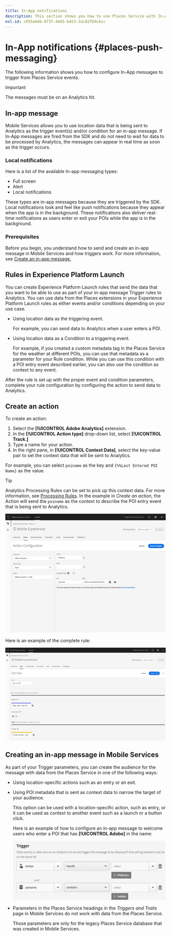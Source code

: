 ```yaml
---
title: In-App notifications
description: This section shows you how to use Places Service with In-App messaging.
exl-id: c655e64b-0737-44d5-b453-2ac02fb9cbcc
---
```

# In-App notifications {#places-push-messaging}

The following information shows you how to configure In-App messages to trigger from Places Service events.

>[!IMPORTANT]
>
>The messages must be on an Analytics hit.

## In-app message

Mobile Services allows you to use location data that is being sent to Analytics as the trigger event(s) and/or condition for an in-app message. If In-App messages are fired from the SDK and do not need to wait for data to be processed by Analytics, the messages can appear in real time as soon as the trigger occurs.

### Local notifications

Here is a list of the available In-app messaging types:

* Full screen
* Alert
* Local notifications

These types are in-app messages because they are triggered by the SDK. Local notifications look and feel like push notifications because they appear when the app is in the background. These notifications also deliver real-time notifications as users enter or exit your POIs while the app is in the background. 

### Prerequisites

Before you begin, you understand how to send and create an in-app message in Mobile Services and how triggers work. For more information, see [Create an in-app message.](https://docs.adobe.com/content/help/en/mobile-services/using/messaging-ug/inapp-messages/t-in-app-message.html)

## Rules in Experience Platform Launch

You can create Experience Platform Launch rules that send the data that you want to be able to use as part of your in-app message Trigger rules to Analytics. You can use data from the Places extensions in your Experience Platform Launch rules as either events and/or conditions depending on your use case.

* Using location data as the triggering event.

  For example, you can send data to Analytics when a user enters a POI.

* Using location data as a Condition to a triggering event.

  For example, if you created a custom metadata tag in the Places Service for the weather at different POIs, you can use that metadata as a parameter for your Rule condition. While you can use this condition with a POI entry event described earlier, you can also use the condition as context to any event.

After the rule is set up with the proper event and condition parameters, complete your rule configuration by configuring the action to send data to Analytics. 

## Create an action

To create an action:

1. Select the **[!UICONTROL Adobe Analytics]** extension.
1. In the **[!UICONTROL Action type]** drop-down list, select **[!UICONTROL Track.]**
1. Type a name for your action.
1. In the right pane, in **[!UICONTROL Context Data]**, select the key-value pair to set the context data that will be sent to Analytics. 

  For example, you can select `poiname` as the key and `{%%Last Entered POI Name}` as the value.

>[!TIP]
>
>Analytics Processing Rules can be set to pick up this context data. For more information, see [Processing Rules](https://docs.adobe.com/content/help/en/analytics/implementation/analytics-basics/ref-processing-rules.html). In the example in *Create an action*, the Action will send the `poiname` as the context to describe the POI entry event that is being sent to Analytics.

![creating an action](/help/assets/configure-action.png)

Here is an example of the complete rule:

![completed rule](/help/assets/create-a-rule.png)

## Creating an in-app message in Mobile Services

As part of your Trigger parameters, you can create the audience for the message with data from the Places Service in one of the following ways:

* Using location-specific actions such as an entry or an exit.
* Using POI metadata that is sent as context data to narrow the target of your audience.

  This option can be used with a location-specific action, such as entry, or it can be used as context to another event such as a launch or a button click. 

  Here is an example of how to configure an in-app message to welcome users who enter a POI that has **[!UICONTROL Adobe]** in the name:

  ![trigger parameters](/help/assets/trigger-parameters.png)

* Parameters in the Places Service headings in the *Triggers and Traits* page in Mobile Services do not work with data from the Places Service.

  Those parameters are only for the legacy Places Service database that was created in Mobile Services.

